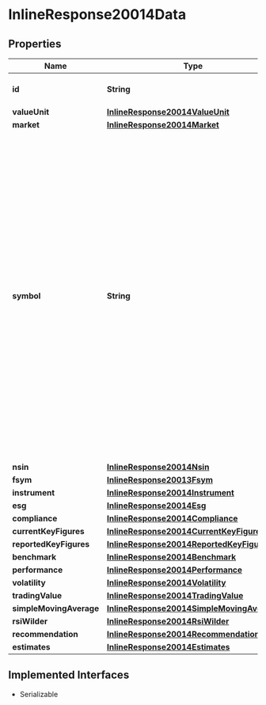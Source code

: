 

# InlineResponse20014Data


## Properties

Name | Type | Description | Notes
------------ | ------------- | ------------- | -------------
**id** | **String** | Identifier of the notation. |  [optional]
**valueUnit** | [**InlineResponse20014ValueUnit**](InlineResponse20014ValueUnit.md) |  |  [optional]
**market** | [**InlineResponse20014Market**](InlineResponse20014Market.md) |  |  [optional]
**symbol** | **String** | The symbol of the notation. It is a market-specific code to identify the notation. Which characters can be part of a symbol depends on the market. If a market does not define a proprietary symbol, but uses a different identifier (for example, the ISIN or the WKN) to identify instruments, no symbol will be set for the notations of that market. |  [optional]
**nsin** | [**InlineResponse20014Nsin**](InlineResponse20014Nsin.md) |  |  [optional]
**fsym** | [**InlineResponse20013Fsym**](InlineResponse20013Fsym.md) |  |  [optional]
**instrument** | [**InlineResponse20014Instrument**](InlineResponse20014Instrument.md) |  |  [optional]
**esg** | [**InlineResponse20014Esg**](InlineResponse20014Esg.md) |  |  [optional]
**compliance** | [**InlineResponse20014Compliance**](InlineResponse20014Compliance.md) |  |  [optional]
**currentKeyFigures** | [**InlineResponse20014CurrentKeyFigures**](InlineResponse20014CurrentKeyFigures.md) |  |  [optional]
**reportedKeyFigures** | [**InlineResponse20014ReportedKeyFigures**](InlineResponse20014ReportedKeyFigures.md) |  |  [optional]
**benchmark** | [**InlineResponse20014Benchmark**](InlineResponse20014Benchmark.md) |  |  [optional]
**performance** | [**InlineResponse20014Performance**](InlineResponse20014Performance.md) |  |  [optional]
**volatility** | [**InlineResponse20014Volatility**](InlineResponse20014Volatility.md) |  |  [optional]
**tradingValue** | [**InlineResponse20014TradingValue**](InlineResponse20014TradingValue.md) |  |  [optional]
**simpleMovingAverage** | [**InlineResponse20014SimpleMovingAverage**](InlineResponse20014SimpleMovingAverage.md) |  |  [optional]
**rsiWilder** | [**InlineResponse20014RsiWilder**](InlineResponse20014RsiWilder.md) |  |  [optional]
**recommendation** | [**InlineResponse20014Recommendation**](InlineResponse20014Recommendation.md) |  |  [optional]
**estimates** | [**InlineResponse20014Estimates**](InlineResponse20014Estimates.md) |  |  [optional]


## Implemented Interfaces

* Serializable


